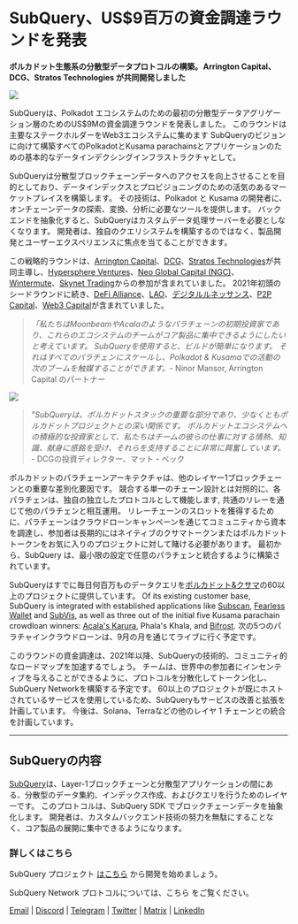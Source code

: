 # SubQuery、US$9百万の資金調達ラウンドを発表

**ポルカドット生態系の分散型データプロトコルの構築。 Arrington Capital、DCG、Stratos Technologies が共同開発しました**

![](https://cdn-images-1.medium.com/max/1600/0*PR4oqrB9Am03VseR)

SubQueryは、Polkadot エコシステムのための最初の分散型データアグリゲーション層のためのUS$9Mの資金調達ラウンドを発表しました。 このラウンドは主要なステークホルダーをWeb3エコシステムに集めます SubQueryのビジョンに向けて構築すべてのPolkadotとKusama parachainsとアプリケーションのための基本的なデータインデクシングインフラストラクチャとして。

SubQueryは分散型ブロックチェーンデータへのアクセスを向上させることを目的としており、データインデックスとプロビジョニングのための活気のあるマーケットプレイスを構築します。 その技術は、Polkadot と Kusama の開発者に、オンチェーンデータの探索、変換、分析に必要なツールを提供します。 バックエンドを抽象化すると、SubQueryはカスタムデータ処理サーバーを必要としなくなります。 開発者は、独自のクエリシステムを構築するのではなく、製品開発とユーザーエクスペリエンスに焦点を当てることができます。

この戦略的ラウンドは、[Arrington Capital](https://arringtonxrpcapital.com/)、[DCG](https://dcg.co/)、[Stratos Technologies](https://www.stratoslp.com/)が共同主導し、[Hypersphere Ventures](https://hypersphere.ventures/)、[Neo Global Capital (NGC)](http://ngc.fund/)、[Wintermute](https://www.wintermute.com/)、[Skynet Trading](http://skynettrading.com/)からの参加が含まれていました。 2021年初頭のシードラウンドに続き、[DeFi Alliance](https://defialliance.co/)、[LAO](https://www.thelao.io/)、[デジタルルネッサンス](https://drf.ee/)、[P2P Capital](https://www.p2pcap.com/)、[Web3 Capital](https://web3.capital/)が含まれていました。

> *「私たちはMoonbeamやAcalaのようなパラチェーンの初期投資家であり、これらのエコシステムのチームがコア製品に集中できるようにしたいと考えています。 SubQueryを使用すると、ビルドが簡単になります。 それはすべてのパラチェンにスケールし、Polkadot & Kusamaでの活動の次のブームを触媒することができます。*- Ninor Mansor, Arrington Capital のパートナー

![](https://cdn-images-1.medium.com/max/1600/1*j4VHuy_BgjkYv_bQ6_DmcQ.gif)

> *"SubQueryは、ポルカドットスタックの重要な部分であり、少なくともポルカドットプロジェクトとの深い関係です。 ポルカドットエコシステムへの積極的な投資家として、私たちはチームの彼らの仕事に対する情熱、知識、献身に感銘を受け、それらを支持することに非常に興奮しています。* - DCGの投資ディレクター、マット・ベック

ポルカドットのパラチェーンアーキテクチャは、他のレイヤー1ブロックチェーンとの重要な差別化要因です。 競合する単一のチェーン設計とは対照的に、各パラチェンは、独自の独立したプロトコルとして機能します, 共通のリレーを通じて他のパラチェンと相互運用。 リレーチェーンのスロットを獲得するために、パラチェーンはクラウドローンキャンペーンを通じてコミュニティから資本を調達し、参加者は長期的にはネイティブのクサマトークンまたはポルカドットトークンをお気に入りのプロジェクトに対して賭ける必要があります。 最初から、SubQuery は、最小限の設定で任意のパラチェンと統合するように構築されています。

SubQueryはすでに毎日何百万ものデータクエリを[ポルカドット&クサマ](https://explorer.subquery.network/)の60以上のプロジェクトに提供しています。 Of its existing customer base, SubQuery is integrated with established applications like [Subscan](../customer_announcements/20210901-Subscans-Multi-Signature-Tool.md), [Fearless Wallet](https://explorer.subquery.network/subquery/ef1rspb/fearless-wallet) and [SubVis](../customer_announcements/20210622-Explore-Kusama-Auctions-with-Subvis.io-and-SubQuery.md), as well as three out of the initial five Kusama parachain crowdloan winners: [Acala's Karura](../customer_announcements/20210819-Karura-Integrates-with-SubQuery-to-Aggregate-and-Serve-DeFi-Data-to-Kusama-Builders.md), Phala's Khala, and [Bifrost](../customer_announcements/20210416-Bifrost-chooses-SubQuery-to-provide-the-data-for-their-new-dApp.md). 次の5つのパラチャインクラウドローンは、9月の月を通じてライブに行く予定です。

このラウンドの資金調達は、2021年以降、SubQueryの技術的、コミュニティ的なロードマップを加速するでしょう。 チームは、世界中の参加者にインセンティブを与えることができるように、プロトコルを分散化してトークン化し、SubQuery Networkを構築する予定です。 60以上のプロジェクトが既にホストされているサービスを使用しているため、SubQueryもサービスの改善と拡張を計画しています。 今後は、Solana、Terraなどの他のレイヤ 1 チェーンとの統合を計画しています。

---

## SubQueryの内容

[SubQuery](https://subquery.network)は、Layer-1ブロックチェーンと分散型アプリケーションの間にある、分散型のデータ集約、インデックス作成、およびクエリを行うためのレイヤーです。 このプロトコルは、SubQuery SDK でブロックチェーンデータを抽象化します。 開発者は、カスタムバックエンド技術の努力を無駄にすることなく、コア製品の展開に集中できるようになります。

### 詳しくはこちら

SubQuery プロジェクト [はこちら](https://doc.subquery.network/) から開発を始めましょう。

SubQuery Network プロトコルについては、こちら [](https://static.subquery.network/whitepaper.pdf) をご覧ください。

[Email](https://subquery.network/) | [Discord](https://discord.com/invite/78zg8aBSMG) | [Telegram](https://t.me/subquerynetwork) | [Twitter](https://twitter.com/subquerynetwork) | [Matrix](https://matrix.to/#/#subquery:matrix.org) | [LinkedIn](https://www.youtube.com/channel/UCi1a6NUUjegcLHDFLr7CqLw)
